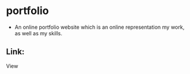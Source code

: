 # portfolio
* An online portfolio website which is an online representation my work, as well as my skills.

## Link:
View
